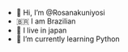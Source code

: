 - 👋 Hi, I’m @Rosanakuniyosi
- 🇧🇷  I am Brazilian
- 🗾 I live in japan
- 🐍 I’m currently learning Python
  
<!---
Rosanakuniyosi/Rosanakuniyosi is a ✨ special ✨ repository because its `README.md` (this file) appears on your GitHub profile.
You can click the Preview link to take a look at your changes.
--->
